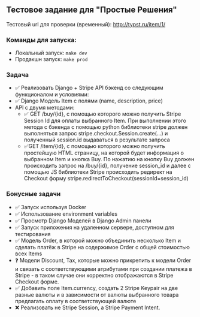 ## Тестовое задание для "Простые Решения"

Тестовый url для проверки (временный): http://typst.ru/item/1/

### Команды для запуска:
- Локальный запуск: `make dev`
- Продакшн запуск: `make prod`

### Задача

-	✅ Реализовать Django + Stripe API бэкенд со следующим функционалом и условиями:
- 	✅ Django Модель Item с полями (name, description, price)
- 	API с двумя методами:
     - ✅ GET /buy/{id}, c помощью которого можно получить Stripe Session Id для оплаты выбранного Item. При выполнении этого метода c бэкенда с помощью python библиотеки stripe должен выполняться запрос stripe.checkout.Session.create(...) и полученный session.id выдаваться в результате запроса
     - ✅GET /item/{id}, c помощью которого можно получить простейшую HTML страницу, на которой будет информация о выбранном Item и кнопка Buy. По нажатию на кнопку Buy должен происходить запрос на /buy/{id}, получение session_id и далее с помощью JS библиотеки Stripe происходить редирект на Checkout форму stripe.redirectToCheckout(sessionId=session_id)

### Бонусные задачи
- 	✅ Запуск используя Docker
- 	✅ Использование environment variables
- 	✅ Просмотр Django Моделей в Django Admin панели
- 	✅ Запуск приложения на удаленном сервере, доступном для тестирования
- 	✅ Модель Order, в которой можно объединить несколько Item и сделать платёж в Stripe на содержимое Order c общей стоимостью всех Items
- 	❓ Модели Discount, Tax, которые можно прикрепить к модели Order и связать с соответствующими атрибутами при создании платежа в Stripe - в таком случае они корректно отображаются в Stripe Checkout форме.
- 	✅ Добавить поле Item.currency, создать 2 Stripe Keypair на две разные валюты и в зависимости от валюты выбранного товара предлагать оплату в соответствующей валюте
- 	❌ Реализовать не Stripe Session, а Stripe Payment Intent.
